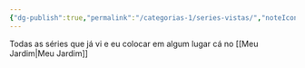 ```yaml
---
{"dg-publish":true,"permalink":"/categorias-1/series-vistas/","noteIcon":""}
---
```


Todas as séries que já vi e eu colocar em algum lugar cá no [[Meu Jardim\|Meu Jardim]]